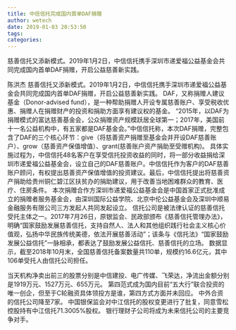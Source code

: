 ```yaml
---
title: 中信信托完成国内首单DAF捐赠
author: wetech
date: 2019-01-03 20:53:50
tags: 
categories: 
---
```

慈善信托又添新模式。2019年1月2日，中信信托携手深圳市递爱福公益基金会共同完成国内首单DAF捐赠，开启公益慈善新实践。
<!-- more -->
陈洪杰
慈善信托又添新模式。2019年1月2日，中信信托携手深圳市递爱福公益基金会共同完成国内首单DAF捐赠，开启公益慈善新实践。
DAF，又称捐赠人建议基金（Donor-advised fund），是一种帮助捐赠人开设专属慈善账户、享受税收优惠、捐赠人在捐赠财产的投资和捐助方面享有建议权的基金。
“2015年，以DAF为捐赠模式的富达慈善基金会，公众捐赠资产规模跃居全球第一；2017年，美国前十一名公益机构中，有五家都是DAF基金会。”中信信托称，本次DAF捐赠，完整包含了DAF的三个核心环节：give（将慈善资产捐赠至基金会并开设DAF慈善账户）、grow（慈善资产保值增值）、grant(慈善账户资产捐助至受赠机构)。
具体实施过程为，中信信托48名客户在享受信托投资收益的同时，将一部分收益捐给深圳市递爱福公益基金会，设立自己的DAF慈善账户。中信信托作为客户的DAF慈善账户顾问，有权提出慈善资产保值增值的投资建议。最后，中信信托提出将慈善资产捐助给贵州铜仁碧江区扶贫办的捐助建议，用于改善当地困难群众的教育、医疗、住房条件。
本次捐赠合作方深圳市递爱福公益基金会是中国首家正式批准成立的捐赠者服务基金会，由深圳国际公益学院、北京中伦公益基金会及深圳中顺易金融服务有限公司三方发起人共同发起设立。
信托公司是被法律认证的慈善信托受托主体之一。2017年7月26日，原银监会、民政部颁布《慈善信托管理办法》，明确“国家鼓励发展慈善信托，支持自然人、法人和其他组织践行社会主义核心价值观，弘扬中华民族传统美德，依法开展慈善活动”；该条与《信托法》“国家鼓励发展公益信托”一脉相承，都表达了鼓励发展公益信托、慈善信托的立场。
数据显示，截至2018年10月末，全国慈善信托备案数量共110单，规模约16.6亿元，其中106单受托人由信托公司担任。
 
 
当天机构净卖出前三的股票分别是中信建投、电广传媒、飞荣达，净流出金额分别是1919万元、1527万元、655万元。
第四范式成为国内目前“五大行”联合投资的唯一创企，但至于C轮融资具体领投方是谁，第四方式方面并未回应。
中外合资的信托公司降至7家。
中国银保监会对中江信托的股权变更进行了批复，同意雪松控股持有中江信托71.3005%股权。
银行理财子公司将成为未来信托公司的主要竞争对手。
